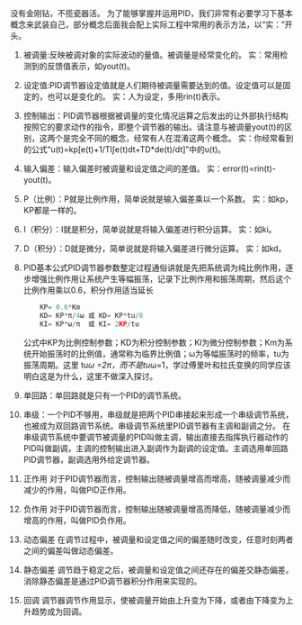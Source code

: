﻿没有金刚钻，不揽瓷器活。
为了能够掌握并运用PID，我们非常有必要学习下基本概念来武装自己，部分概念后面我会配上实际工程中常用的表示方法，以“实：”开头。

1. 被调量:反映被调对象的实际波动的量值。被调量是经常变化的。
   实：常用检测到的反馈值表示，如yout(t)。

2. 设定值:PID调节器设定值就是人们期待被调量需要达到的值。设定值可以是固定的，也可以是变化的。
   实：人为设定，多用rin(t)表示。

3. 控制输出：PID调节器根据被调量的变化情况运算之后发出的让外部执行结构按照它的要求动作的指令，即整个调节器的输出。请注意与被调量yout(t)的区别，这两个是完全不同的概念，经常有人在混淆这两个概念。
   实：你经常看到的公式“u(t)=kp[e(t)+1/TI∫e(t)dt+TD*de(t)/dt]”中的u(t)。

4. 输入偏差：输入偏差时被调量和设定值之间的差值。
   实：error(t)=rin(t)-yout(t)。

5. P（比例）：P就是比例作用，简单说就是输入偏差乘以一个系数。
   实：如kp，KP都是一样的。

6. I（积分）：I就是积分，简单说就是将输入偏差进行积分运算。
   实：如ki。

7. D（积分）：D就是微分，简单说就是将输入偏差进行微分运算。
   实：如kd。

8. PID基本公式PID调节器参数整定过程通俗讲就是先把系统调为纯比例作用，逐步增强比例作用让系统产生等幅振荡，记录下比例作用和振荡周期，然后这个比例作用乘以0.6，积分作用适当延长
	```c
		KP= 0.6*Km
		KD= KP*π/4ω 或 KD= KP*tu/8
		KI= KP*ω/π  或 KI= 2KP/tu
	```
	公式中KP为比例控制参数；KD为积分控制参数；KI为微分控制参数；Km为系统开始振荡时的比例值，通常称为临界比例值；ω为等幅振荡时的频率，tu为振荡周期。这里 tu*ω =2π，而不是tu*ω=1，学过傅里叶和拉氏变换的同学应该明白这是为什么，这里不做深入探讨。

9. 单回路：单回路就是只有一个PID的调节系统。

10. 串级：一个PID不够用，串级就是把两个PID串接起来形成一个串级调节系统，也被成为双回路调节系统。串级调节系统里PID调节器有主调和副调之分。
在串级调节系统中要调节被调量的PID叫做主调，输出直接去指挥执行器动作的PID叫做副调，主调的控制输出进入副调作为副调的设定值。主调选用单回路PID调节器，副调选用外给定调节器。

11. 正作用
对于PID调节器而言，控制输出随被调量增高而增高，随被调量减少而减少的作用，叫做PID正作用。

12. 负作用
对于PID调节器而言，控制输出随被调量增高而降低，随被调量减少而增高的作用，叫做PID负作用。

13. 动态偏差
在调节过程中，被调量和设定值之间的偏差随时改变，任意时刻两者之间的偏差叫做动态偏差。

14. 静态偏差
    调节趋于稳定之后，被调量和设定值之间还存在的偏差交静态偏差。消除静态偏差是通过PID调节器积分作用来实现的。

15. 回调
调节器调节作用显示，使被调量开始由上升变为下降，或者由下降变为上升趋势成为回调。